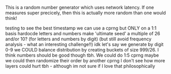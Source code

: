 This is a random number generator which uses network latency.  If one measures super precicely, then this is actually more random than one would think!

testing to see the best timestamp
we can use a cprng but ONLY on a 1:1 basis
hardocde letters and numbers
make 'ultimate seed' a multiple of 26 and/or 10? (for letters and numbers by digit) 
(but still avoid frequency analysis - what an interesting challenge!!)
idk let's say we generate by digit 0-9
we COULD balance distribution by creating buckets of size 999/26.  I think numbers should be good though tbh.
We could do 1:5 cprng maybe
we could then randomize their order by another cprng
I don't see how more layers could hurt tbh - although im not sure if I love that philosophically
